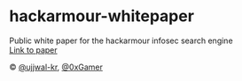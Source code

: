 # hackarmour-whitepaper

Public white paper for the hackarmour infosec search engine <br>
[Link to paper](https://hackarmour.github.io/whitepaper/Hackarmour.pdf)

&copy; [@ujjwal-kr](https://github.com/ujjwal-kr), [@0xGamer](https://github.com/0xgamer)


